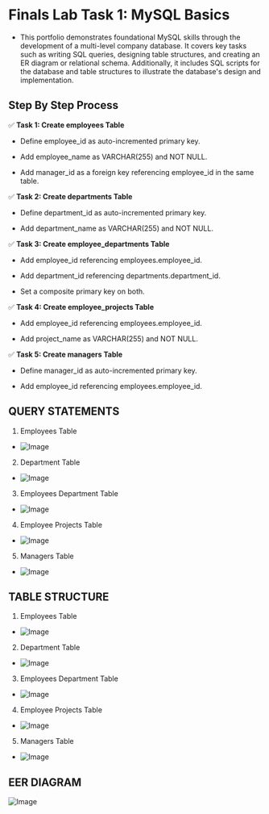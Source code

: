 # Finals Lab Task 1: MySQL Basics
- This portfolio demonstrates foundational MySQL skills through the development of a multi-level company database. It covers key tasks such as writing SQL queries, designing table structures, and creating an ER diagram or relational schema. Additionally, it includes SQL scripts for the database and table structures to illustrate the database's design and implementation.

## Step By Step Process
✅ **Task 1: Create employees Table**
- Define employee_id as auto-incremented primary key.

- Add employee_name as VARCHAR(255) and NOT NULL.

- Add manager_id as a foreign key referencing employee_id in the same table.

✅ **Task 2: Create departments Table**
- Define department_id as auto-incremented primary key.

- Add department_name as VARCHAR(255) and NOT NULL.

✅ **Task 3: Create employee_departments Table**
- Add employee_id referencing employees.employee_id.

- Add department_id referencing departments.department_id.

- Set a composite primary key on both.

✅ **Task 4: Create employee_projects Table**
- Add employee_id referencing employees.employee_id.

- Add project_name as VARCHAR(255) and NOT NULL.

✅ **Task 5: Create managers Table**
- Define manager_id as auto-incremented primary key.

- Add employee_id referencing employees.employee_id.

## QUERY STATEMENTS
1. Employees Table
- ![Image](https://github.com/user-attachments/assets/1aed1970-e068-45ca-8f0a-adda58560475)
2. Department Table
- ![Image](https://github.com/user-attachments/assets/cc07ab27-da9a-4ea1-85ab-87ff6385b587)
3. Employees Department Table
- ![Image](https://github.com/user-attachments/assets/f813e600-2b58-4aba-a7ca-4f2c36e4bf06) 
4. Employee Projects Table
- ![Image](https://github.com/user-attachments/assets/9da77510-ef70-4288-8f1b-940f7b9f33df) 
5. Managers Table
- ![Image](https://github.com/user-attachments/assets/c4ef296b-aabe-46a6-8543-daa5cf60408e)

## TABLE STRUCTURE
1. Employees Table
- ![Image](https://github.com/user-attachments/assets/305ae660-2f15-40f8-8cc7-4b528a49856c)
2. Department Table
- ![Image](https://github.com/user-attachments/assets/734a0b63-7efa-414a-a602-8b7e412f2dc7) 
3. Employees Department Table
- ![Image](https://github.com/user-attachments/assets/660e3875-c19f-4292-9931-7cfbb17637ef) 
4. Employee Projects Table
- ![Image](https://github.com/user-attachments/assets/51a0802b-bc7c-4045-b489-e27221e60bad) 
5. Managers Table
- ![Image](https://github.com/user-attachments/assets/507513ed-27b4-49bb-9086-6cd18c3da507)

## EER DIAGRAM
![Image](https://github.com/user-attachments/assets/9495e871-0ace-4e1c-8c44-93bdd3685134)

